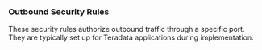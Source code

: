 ### Outbound Security Rules

These security rules authorize outbound traffic through a specific port. They are typically set up for Teradata applications during implementation.
